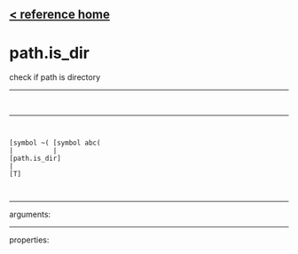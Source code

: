 [< reference home](index.html)
---

# path.is_dir


check if path is directory

---

<br>


---


```


[symbol ~( [symbol abc(
|          |
[path.is_dir]
|
[T]

            
```

---
arguments:


---
properties:


